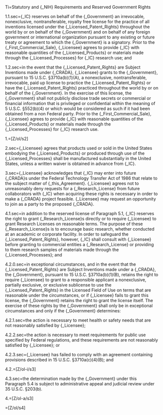 Ti=Statutory and {_NIH} Requirements and Reserved Government Rights

1.1.sec={_IC} reserves on behalf of the {_Government} an irrevocable, nonexclusive, nontransferable, royalty free license for the practice of all inventions licensed under the {_Licensed_Patent_Rights} throughout the world by or on behalf of the {_Government} and on behalf of any foreign government or international organization pursuant to any existing or future treaty or agreement to which the {_Government} is a signatory.  Prior to the {_First_Commercial_Sale},  {_Licensee} agrees to provide {_IC} with reasonable quantities of the {_Licensed_Products} or materials made through the {_Licensed_Processes} for {_IC} research use; and

1.2.sec=in the event that the {_Licensed_Patent_Rights} are Subject Inventions made under {_CRADA}, {_Licensee} grants to the {_Government}, pursuant to 15 U.S.C. §3710a(b)(1)(A), a nonexclusive, nontransferable, irrevocable, paid up license to practice the {_Licensed_Patent_Rights} or have the {_Licensed_Patent_Rights} practiced throughout the world by or on behalf of the {_Government}.  In the exercise of this license, the {_Government} shall not publicly disclose trade secrets or commercial or financial information that is privileged or confidential within the meaning of 5 U.S.C. §552(b)(4) or which would be considered as such if it had been obtained from a non Federal party.  Prior to the {_First_Commercial_Sale}, {_Licensee} agrees to provide {_IC} with reasonable quantities of the {_Licensed_Products} or materials made through the {_Licensed_Processes} for {_IC} research use.

1.=[Z/ol/s2]

2.sec={_Licensee} agrees that products used or sold in the United States embodying the {_Licensed_Products} or produced through use of the {_Licensed_Processes} shall be manufactured substantially in the United States, unless a written waiver is obtained in advance from {_IC}.

3.sec={_Licensee} acknowledges that {_IC} may enter into future {_CRADA}s under the Federal Technology Transfer Act of 1986 that relate to the subject matter of {_this_Agreement}.  {_Licensee} agrees not to unreasonably deny requests for a {_Research_License} from future collaborators with {_IC} when acquiring these rights is necessary in order to make a {_CRADA} project feasible.  {_Licensee} may request an opportunity to join as a party to the proposed {_CRADA}.

4.1.sec=in addition to the reserved license of Paragraph 5.1, {_IC} reserves the right to 	grant {_Research_License}s directly or to require {_Licensee} to grant Research 	Licenses on reasonable terms.  The purpose of these {_Research_License}s is to 	encourage basic research, whether conducted at an academic or corporate 	facility.  In order to safeguard the {_Licensed_Patent_Rights}, however, {_IC} 	shall consult with {_Licensee} before granting to commercial entities a 	{_Research_License} or providing to them research samples of materials made 	through the {_Licensed_Processes}; and

4.2.0.sec=in exceptional circumstances, and in the event that the {_Licensed_Patent_Rights} are Subject Inventions made under a {_CRADA}, the {_Government}, pursuant to 15 U.S.C. §3710a(b)(1)(B), retains the right to require {_Licensee} to grant to a responsible applicant a nonexclusive, partially exclusive, or exclusive sublicense to use the {_Licensed_Patent_Rights} in the Licensed Field of Use on terms that are reasonable under the circumstances, or if {_Licensee} fails to grant this license, the {_Government} retains the right to grant the license itself.  The exercise of these rights by the {_Government} shall only be in exceptional circumstances and only if the {_Government} determines:

4.2.1.sec=the action is necessary to meet health or safety needs that are not reasonably satisfied by {_Licensee};

4.2.2.sec=the action is necessary to meet requirements for public use specified by Federal regulations, and these requirements are not reasonably satisfied by {_Licensee}; or

4.2.3.sec={_Licensee} has failed to comply with an agreement containing provisions described in 15 U.S.C. §3710a(c)(4)(B); and

4.2.=[Z/ol-i/s3]

4.3.sec=the determination made by the {_Government} under this Paragraph 5.4 is subject to administrative appeal and judicial review under 35 U.S.C. §203(b).

4.=[Z/ol-a/s3]

=[Z/ol/s4]